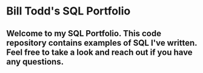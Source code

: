 # Bill Todd's SQL Portfolio

## Welcome to my SQL Portfolio. This code repository contains examples of SQL I've written. Feel free to take a look and reach out if you have any questions.
